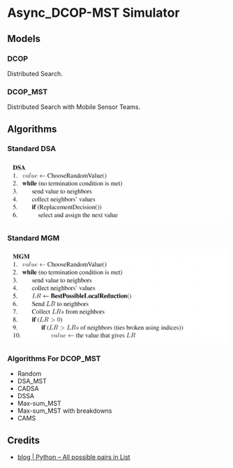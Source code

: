 # Async_DCOP-MST Simulator

## Models

### DCOP

Distributed Search.

### DCOP_MST

Distributed Search with Mobile Sensor Teams.

## Algorithms

### Standard DSA

![](pics/standard_dsa.png)

### Standard MGM

![](pics/standard_mgm.png)

### Algorithms For DCOP_MST

- Random
- DSA_MST
- CADSA
- DSSA
- Max-sum_MST
- Max-sum_MST with breakdowns
- CAMS

## Credits

- [blog | Python – All possible pairs in List
](https://www.geeksforgeeks.org/python-all-possible-pairs-in-list/)